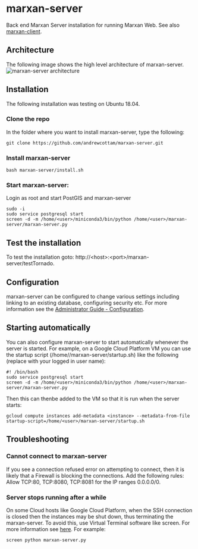 # marxan-server
Back end Marxan Server installation for running Marxan Web. See also [marxan-client](https://github.com/marxanweb/marxan-client).

## Architecture
The following image shows the high level architecture of marxan-server. 
![marxan-server architecture](https://github.com/marxanweb/marxan-client/raw/master/architecture_client.png)  

## Installation
The following installation was testing on Ubuntu 18.04.     

### Clone the repo  
In the folder where you want to install marxan-server, type the following:
```
git clone https://github.com/andrewcottam/marxan-server.git
```
### Install marxan-server
```
bash marxan-server/install.sh
```

### Start marxan-server:
Login as root and start PostGIS and marxan-server
```
sudo -i
sudo service postgresql start
screen -d -m /home/<user>/miniconda3/bin/python /home/<user>/marxan-server/marxan-server.py
```

## Test the installation
To test the installation goto: http://\<host\>:\<port\>/marxan-server/testTornado.  
  
## Configuration  
marxan-server can be configured to change various settings including linking to an existing database, configuring security etc. For more information see the [Administrator Guide - Configuration](https://andrewcottam.github.io/marxan-web/documentation/docs_admin.html#configuration).  

## Starting automatically

You can also configure marxan-server to start automatically whenever the server is started. For example, on a Google Cloud Platform VM you can use the startup script (/home/<user>/marxan-server/startup.sh) like the following (replace <user> with your logged in user name):

```
#! /bin/bash
sudo service postgresql start
screen -d -m /home/<user>/miniconda3/bin/python /home/<user>/marxan-server/marxan-server.py
```

Then this can thenbe added to the VM so that it is run when the server starts:

```
gcloud compute instances add-metadata <instance> --metadata-from-file startup-script=/home/<user>/marxan-server/startup.sh
```

## Troubleshooting
### Cannot connect to marxan-server
If you see a connection refused error on attempting to connect, then it is likely that a Firewall is blocking the connections. Add the following rules: Allow TCP:80, TCP:8080, TCP:8081 for the IP ranges 0.0.0.0/0. 

### Server stops running after a while
On some Cloud hosts like Google Cloud Platform, when the SSH connection is closed then the instances may be shut down, thus terminating the marxan-server. To avoid this, use Virtual Terminal software like screen. For more information see [here](https://www.tecmint.com/keep-remote-ssh-sessions-running-after-disconnection/).  For example:  

```
screen python marxan-server.py
```

